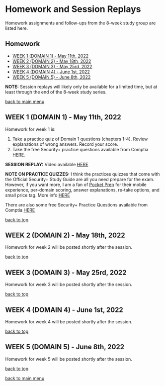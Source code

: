 # Homework and Session Replays

Homework assignments and follow-ups from the 8-week study group are listed here.

## Homework

  - [WEEK 1 (DOMAIN 1) - May 11th, 2022](#week-1-domain-1---may-11th-2022)
  - [WEEK 2 (DOMAIN 2) - May 18th, 2022](#week-2-domain-2---may-18th-2022)
  - [WEEK 3 (DOMAIN 3) - May 25rd, 2022](#week-3-domain-3---may-25rd-2022)
  - [WEEK 4 (DOMAIN 4) - June 1st, 2022](#week-4-domain-4---june-1st-2022)
  - [WEEK 5 (DOMAIN 5) - June 8th, 2022](#week-5-domain-5---june-8th-2022)


**NOTE:** Session replays will likely only be available for a limited time, but at least through the end of the 8-week study series.

[back to main menu](https://github.com/pzerger/cisspexamcram/blob/main/README.md)

## WEEK 1 (DOMAIN 1) - May 11th, 2022

Homework for week 1 is: 

1.	Take a practice quiz of Domain 1 questions (chapters 1-4). Review explanations of wrong answers. Record your score.
3.	Take the free Security+ practice questions available from Comptia [HERE](https://bit.ly/2SZ79m0).

**SESSION REPLAY:** Video available [HERE](https://youtu.be/WH6cBbEqn5w)

**NOTE ON PRACTICE QUIZZES:** I think the practices quizzes that come with the Official Security+ Study Guide are all you need prepare for the exam. However, if you want more, I am a fan of [Pocket Prep](https://www.pocketprep.com/exams/comptia-security/?ref=peterzerger) for their mobile experience, per-domain scoring, answer explanations, re-take options, and small price tag. More info [HERE](https://www.pocketprep.com/exams/comptia-security/?ref=peterzerger)

There are also some free Security+ Practice Questions available from Comptia [HERE](https://bit.ly/2SZ79m0)


[back to top](#homework-and-session-replays)

## WEEK 2 (DOMAIN 2) - May 18th, 2022

Homework for week 2 will be posted shortly after the session.

[back to top](#homework-and-session-replays)

## WEEK 3 (DOMAIN 3) - May 25rd, 2022

Homework for week 3 will be posted shortly after the session.

[back to top](#homework-and-session-replays)

## WEEK 4 (DOMAIN 4) - June 1st, 2022

Homework for week 4 will be posted shortly after the session.

[back to top](#homework-and-session-replays)

## WEEK 5 (DOMAIN 5) - June 8th, 2022

Homework for week 5 will be posted shortly after the session.

[back to top](#homework-and-session-replays)

[back to main menu](https://github.com/pzerger/comptiaexamcram/blob/main/README.md)